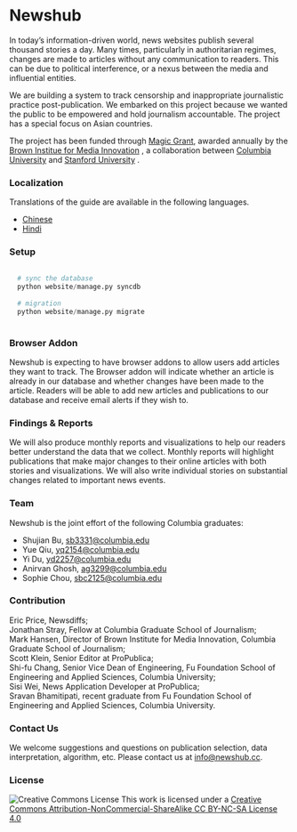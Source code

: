 # Newshub

In today’s information-driven world, news websites publish several thousand stories a day. Many times, particularly in authoritarian regimes, changes are made to articles without any communication to readers. This can be due to political interference, or a nexus between the media and influential entities.  <br/>

We are building a system to track censorship and inappropriate journalistic practice post-publication. We embarked on this project because we wanted the public to be empowered and hold journalism accountable. The project has a special focus on Asian countries.  <br/>

The project has been funded through [Magic Grant](http://brown.stanford.edu/magic), awarded annually by the  [Brown Institue for Media Innovation](http://brown.columbia.edu/) , a collaboration between [Columbia University](http://www.columbia.edu/)  and [Stanford University](http://www.stanford.edu/) . 


### Localization

Translations of the guide are available in the following languages. 
* [Chinese](https://github.com/shujianbu/newshub/blob/master/README-zhCN.md)
* [Hindi](https://github.com/shujianbu/newshub/blob/master/README-hindi.md)

### Setup 

```Python
  
  # sync the database
  python website/manage.py syncdb 
  
  # migration
  python website/manage.py migrate  
  
```

### Browser Addon 

Newshub is expecting to have browser addons to allow users add articles they want to track. The Browser addon will indicate whether an article is already in our database and whether changes have been made to the article. Readers will be able to add new articles and publications to our database and receive email alerts if they wish to. 


### Findings & Reports 

We will also produce monthly reports and visualizations to help our readers better understand the data that we collect. Monthly reports will highlight publications that make major changes to their online articles with both stories and visualizations. We will also write individual stories on substantial changes related to important news events.


### Team 

Newshub is the joint effort of the following Columbia graduates:

* Shujian Bu, sb3331@columbia.edu
* Yue Qiu, yq2154@columbia.edu 
* Yi Du, yd2257@columbia.edu 
* Anirvan Ghosh, ag3299@columbia.edu
* Sophie Chou, sbc2125@columbia.edu


### Contribution 

Eric Price, Newsdiffs; <br/>
Jonathan Stray, Fellow at Columbia Graduate School of Journalism;<br/>
Mark Hansen, Director of Brown Institute for Media Innovation, Columbia Graduate School of Journalism; <br/>
Scott Klein, Senior Editor at ProPublica;<br/>
Shi-fu Chang, Senior Vice Dean of Engineering, Fu Foundation School  of Engineering and Applied Sciences, Columbia University; <br/>
Sisi Wei, News Application Developer at ProPublica; <br/>
Sravan Bhamitipati, recent graduate from Fu Foundation School  of Engineering and Applied Sciences, Columbia University.


### Contact Us

We welcome suggestions and questions on publication selection, data interpretation, algorithm, etc. Please contact us at info@newshub.cc. 


### License
![Creative Commons License](http://i.creativecommons.org/l/by-nc-sa/3.0/88x31.png)
This work is licensed under a [Creative Commons Attribution-NonCommercial-ShareAlike CC BY-NC-SA License 4.0](http://creativecommons.org/licenses/by-nc-sa/4.0/)




